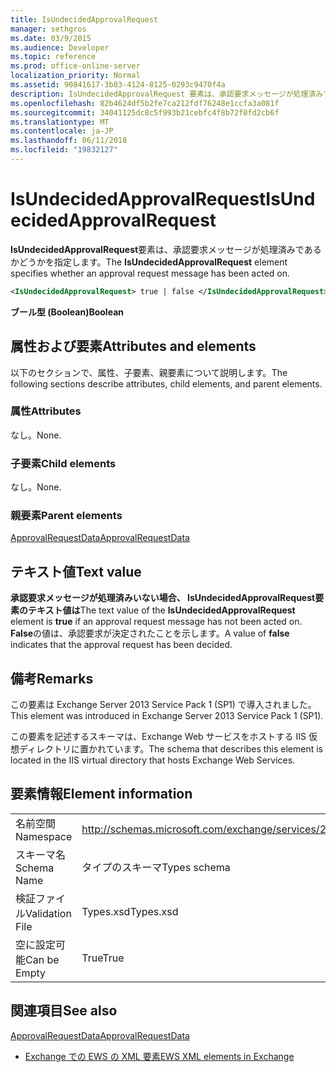 ```yaml
---
title: IsUndecidedApprovalRequest
manager: sethgros
ms.date: 03/9/2015
ms.audience: Developer
ms.topic: reference
ms.prod: office-online-server
localization_priority: Normal
ms.assetid: 90841617-3b83-4124-8125-0293c9470f4a
description: IsUndecidedApprovalRequest 要素は、承認要求メッセージが処理済みであるかどうかを指定します。
ms.openlocfilehash: 82b4624df5b2fe7ca212fdf76248e1ccfa3a081f
ms.sourcegitcommit: 34041125dc8c5f993b21cebfc4f8b72f0fd2cb6f
ms.translationtype: MT
ms.contentlocale: ja-JP
ms.lasthandoff: 06/11/2018
ms.locfileid: "19832127"
---
```

# <a name="isundecidedapprovalrequest"></a><span data-ttu-id="a4dee-103">IsUndecidedApprovalRequest</span><span class="sxs-lookup"><span data-stu-id="a4dee-103">IsUndecidedApprovalRequest</span></span>

<span data-ttu-id="a4dee-104">**IsUndecidedApprovalRequest**要素は、承認要求メッセージが処理済みであるかどうかを指定します。</span><span class="sxs-lookup"><span data-stu-id="a4dee-104">The **IsUndecidedApprovalRequest** element specifies whether an approval request message has been acted on.</span></span> 
  
```XML
<IsUndecidedApprovalRequest> true | false </IsUndecidedApprovalRequest>
```

 <span data-ttu-id="a4dee-105">**ブール型 (Boolean)**</span><span class="sxs-lookup"><span data-stu-id="a4dee-105">**Boolean**</span></span>
## <a name="attributes-and-elements"></a><span data-ttu-id="a4dee-106">属性および要素</span><span class="sxs-lookup"><span data-stu-id="a4dee-106">Attributes and elements</span></span>

<span data-ttu-id="a4dee-107">以下のセクションで、属性、子要素、親要素について説明します。</span><span class="sxs-lookup"><span data-stu-id="a4dee-107">The following sections describe attributes, child elements, and parent elements.</span></span>
  
### <a name="attributes"></a><span data-ttu-id="a4dee-108">属性</span><span class="sxs-lookup"><span data-stu-id="a4dee-108">Attributes</span></span>

<span data-ttu-id="a4dee-109">なし。</span><span class="sxs-lookup"><span data-stu-id="a4dee-109">None.</span></span>
  
### <a name="child-elements"></a><span data-ttu-id="a4dee-110">子要素</span><span class="sxs-lookup"><span data-stu-id="a4dee-110">Child elements</span></span>

<span data-ttu-id="a4dee-111">なし。</span><span class="sxs-lookup"><span data-stu-id="a4dee-111">None.</span></span>
  
### <a name="parent-elements"></a><span data-ttu-id="a4dee-112">親要素</span><span class="sxs-lookup"><span data-stu-id="a4dee-112">Parent elements</span></span>

[<span data-ttu-id="a4dee-113">ApprovalRequestData</span><span class="sxs-lookup"><span data-stu-id="a4dee-113">ApprovalRequestData</span></span>](approvalrequestdata.md)
  
## <a name="text-value"></a><span data-ttu-id="a4dee-114">テキスト値</span><span class="sxs-lookup"><span data-stu-id="a4dee-114">Text value</span></span>

<span data-ttu-id="a4dee-115">**承認要求メッセージが処理済みいない場合、 **IsUndecidedApprovalRequest**要素のテキスト値は**</span><span class="sxs-lookup"><span data-stu-id="a4dee-115">The text value of the **IsUndecidedApprovalRequest** element is **true** if an approval request message has not been acted on.</span></span> <span data-ttu-id="a4dee-116">**False**の値は、承認要求が決定されたことを示します。</span><span class="sxs-lookup"><span data-stu-id="a4dee-116">A value of **false** indicates that the approval request has been decided.</span></span> 
  
## <a name="remarks"></a><span data-ttu-id="a4dee-117">備考</span><span class="sxs-lookup"><span data-stu-id="a4dee-117">Remarks</span></span>

<span data-ttu-id="a4dee-118">この要素は Exchange Server 2013 Service Pack 1 (SP1) で導入されました。</span><span class="sxs-lookup"><span data-stu-id="a4dee-118">This element was introduced in Exchange Server 2013 Service Pack 1 (SP1).</span></span>
  
<span data-ttu-id="a4dee-119">この要素を記述するスキーマは、Exchange Web サービスをホストする IIS 仮想ディレクトリに置かれています。</span><span class="sxs-lookup"><span data-stu-id="a4dee-119">The schema that describes this element is located in the IIS virtual directory that hosts Exchange Web Services.</span></span>
  
## <a name="element-information"></a><span data-ttu-id="a4dee-120">要素情報</span><span class="sxs-lookup"><span data-stu-id="a4dee-120">Element information</span></span>

|||
|:-----|:-----|
|<span data-ttu-id="a4dee-121">名前空間</span><span class="sxs-lookup"><span data-stu-id="a4dee-121">Namespace</span></span>  <br/> |http://schemas.microsoft.com/exchange/services/2006/types  <br/> |
|<span data-ttu-id="a4dee-122">スキーマ名</span><span class="sxs-lookup"><span data-stu-id="a4dee-122">Schema Name</span></span>  <br/> |<span data-ttu-id="a4dee-123">タイプのスキーマ</span><span class="sxs-lookup"><span data-stu-id="a4dee-123">Types schema</span></span>  <br/> |
|<span data-ttu-id="a4dee-124">検証ファイル</span><span class="sxs-lookup"><span data-stu-id="a4dee-124">Validation File</span></span>  <br/> |<span data-ttu-id="a4dee-125">Types.xsd</span><span class="sxs-lookup"><span data-stu-id="a4dee-125">Types.xsd</span></span>  <br/> |
|<span data-ttu-id="a4dee-126">空に設定可能</span><span class="sxs-lookup"><span data-stu-id="a4dee-126">Can be Empty</span></span>  <br/> |<span data-ttu-id="a4dee-127">True</span><span class="sxs-lookup"><span data-stu-id="a4dee-127">True</span></span>  <br/> |
   
## <a name="see-also"></a><span data-ttu-id="a4dee-128">関連項目</span><span class="sxs-lookup"><span data-stu-id="a4dee-128">See also</span></span>



[<span data-ttu-id="a4dee-129">ApprovalRequestData</span><span class="sxs-lookup"><span data-stu-id="a4dee-129">ApprovalRequestData</span></span>](approvalrequestdata.md)


- [<span data-ttu-id="a4dee-130">Exchange での EWS の XML 要素</span><span class="sxs-lookup"><span data-stu-id="a4dee-130">EWS XML elements in Exchange</span></span>](ews-xml-elements-in-exchange.md)

